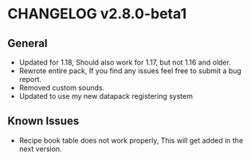 # CHANGELOG v2.8.0-beta1
## General
- Updated for 1.18, Should also work for 1.17, but not 1.16 and older.
- Rewrote entire pack, If you find any issues feel free to submit a bug report.
- Removed custom sounds.
- Updated to use my new datapack registering system
## Known Issues
- Recipe book table does not work properly, This will get added in the next version.